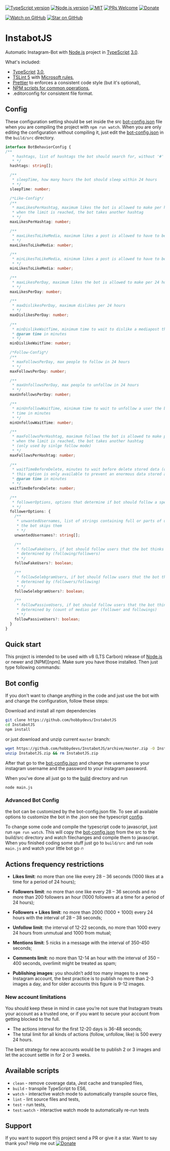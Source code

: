 [![TypeScript version][ts-badge]][typescript-30]
[![Node.js version][nodejs-badge]][nodejs]
[![MIT][license-badge]][license]
[![PRs Welcome][prs-badge]][prs]
[![Donate][donate-badge]][donate]

[![Watch on GitHub][github-watch-badge]][github-watch]
[![Star on GitHub][github-star-badge]][github-star]

# InstabotJS

Automatic Instagram-Bot with [Node.js][nodejs] project in [TypeScript][typescript] [3.0][typescript-30].

What's included:

* [TypeScript][typescript] [3.0][typescript-30],
* [TSLint 5][tslint] with [Microsoft rules][tslint-microsoft-contrib],
* [Prettier][prettier] to enforces a consistent code style (but it's optional),
* [NPM scripts for common operations](#available-scripts),
* .editorconfig for consistent file format.

## Config
These configuration setting should be set inside the src [bot-config.json](/src/bot-config.json) file when you are compiling the project with `npm run watch`. When you are only editing the configuration without compiling it, just edit the [bot-config.json](/build/src/bot-config.json) in the `build/src` directory.
```typescript
interface BotBehaviorConfig {
/**
   * hashtags, list of hashtags the bot should search for, without '#' prefix
   * */
  hashtags: string[];

  /**
   * sleepTime, how many hours the bot should sleep within 24 hours
   * */
  sleepTime: number;

  /*Like-Config*/
  /**
   * maxLikesPerHashtag, maximum likes the bot is allowed to make per hashtag per 24 hours
   * when the limit is reached, the bot takes another hashtag
   * */
  maxLikesPerHashtag: number;

  /**
   * maxLikesToLikeMedia, maximum likes a post is allowed to have to be liked by the bot
   * */
  maxLikesToLikeMedia: number;

  /**
   * minLikesToLikeMedia, minimum likes a post is allowed to have to be liked by the bot
   * */
  minLikesToLikeMedia: number;

  /**
   * maxLikesPerDay, maximum likes the bot is allowed to make per 24 hours
   * */
  maxLikesPerDay: number;

  /**
   * maxDislikesPerDay, maximum dislikes per 24 hours
   * */
  maxDislikesPerDay: number;
  
  /**
   * minDislikeWaitTime, minimum time to wait to dislike a mediapost the bot liked before
   * @param time in minutes
   * */
  minDislikeWaitTime: number;

  /*Follow-Config*/
  /**
   * maxFollowsPerDay, max people to follow in 24 hours
   * */
  maxFollowsPerDay: number;

  /**
   * maxUnfollowsPerDay, max people to unfollow in 24 hours
   * */
  maxUnfollowsPerDay: number;

  /**
   * minUnfollowWaitTime, minimum time to wait to unfollow a user the bot followed before
   * time in minutes
   * */
  minUnfollowWaitTime: number;

  /**
   * maxFollowsPerHashtag, maximum follows the bot is allowed to make per hashtag per 24 hours
   * when the limit is reached, the bot takes another hashtag
   * (only used by sinlge follow mode)
   * */
  maxFollowsPerHashtag: number;
  
  /**
   * waitTimeBeforeDelete, minutes to wait before delete stored data (only unfollowed and disliked images)
   * this option is only available to prevent an enormous data stored as json
   * @param time in minutes
   * */
  waitTimeBeforeDelete: number;

  /**
   * followerOptions, options that determine if bot should follow a specific user
   * */
  followerOptions: {
    /**
     * unwantedUsernames, list of strings containing full or parts of usernames that are not wanted to be followed
     * the bot skips them
     * */
    unwantedUsernames?: string[];

    /**
     * followFakeUsers, if bot should follow users that the bot thinks are fake users
     * determined by (following/followers)
     * */
    followFakeUsers?: boolean;

    /**
     * followSelebgramUsers, if bot should follow users that the bot thinks are selebgram users
     * determined by (followers/following)
     * */
    followSelebgramUsers?: boolean;

    /**
     * followPassiveUsers, if bot should follow users that the bot thinks are passive (inactive) users
     * determined by (count of medias per (follower and followings)
     * */
    followPassiveUsers?: boolean;
  }
}
```

## Quick start

This project is intended to be used with v8 (LTS Carbon) release of [Node.js][nodejs] or newer and [NPM][npm]. Make sure you have those installed. Then just type following commands:

## Bot config

If you don't want to change anything in the code and just use the bot with and change the configuration, follow these steps:

Download and install all npm dependencies

```sh
git clone https://github.com/hobbydevs/InstabotJS
cd InstabotJS
npm install
```

or just download and unzip current `master` branch:

```sh
wget https://github.com/hobbydevs/InstabotJS/archive/master.zip -O InstabotJS
unzip InstabotJS.zip && rm InstabotJS.zip
```

After that go to the [bot-config.json](/build/src/bot-config.json) and change the username to your instagram username and the password to your instagram password.

When you've done all just go to the [build](/build/src) directory and run

```sh
node main.js
```

### Advanced Bot Config

the bot can be customized by the bot-config.json file.
To see all available options to customize the bot in the .json see the typescript [config](/src/models/config.ts).

To change some code and compile the typescript code to javascript, just run `npm run watch`. This will copy the [bot-config.json](/src/bot-config.json) from the src to the build/src directory and watch filechanges and compile them to javascript.
When you finished coding some stuff just go to `build/src` and run `node main.js` and watch your little bot go 🔥


## Actions frequency restrictions

* **Likes limit**: no more than one like every 28 – 36 seconds (1000 likes at a time for a period of 24 hours);

* **Followers limit**: no more than one like every 28 – 36 seconds and no more than 200 followers an hour (1000 followers at a time for a period of 24 hours);

* **Followers + Likes limit**: no more than 2000 (1000 + 1000) every 24 hours with the interval of 28 – 38 seconds;

* **Unfollow limit**: the interval of 12-22 seconds, no more than 1000 every 24 hours from unmutual and 1000 from mutual;

* **Mentions limit**: 5 nicks in a message with the interval of 350-450 seconds;

* **Comments limit**: no more than 12-14 an hour with the interval of 350 – 400 seconds, overlimit might be treated as spam;

* **Publishing images**: you shouldn’t add too many images to a new Instagram account, the best practice is to publish no more than 2-3 images a day, and for older accounts this figure is 9-12 images.

### New account limitations

You should keep these in mind in case you’re not sure that Instagram treats your account as a trusted one, or if you want to secure your account from getting blocked to the full.

* The actions interval for the first 12-20 days is 36-48 seconds;
* The total limit for all kinds of actions (follow, unfollow, like) is 500 every 24 hours.

The best strategy for new accounts would be to publish 2 or 3 images and let the account settle in for 2 or 3 weeks.


## Available scripts

* `clean` - remove coverage data, Jest cache and transpiled files,
* `build` - transpile TypeScript to ES6,
* `watch` - interactive watch mode to automatically transpile source files,
* `lint` - lint source files and tests,
* `test` - run tests,
* `test:watch` - interactive watch mode to automatically re-run tests

## Support
If you want to support this project send a PR or give it a star. 
Want to say thank you? Help me out  [![Donate][donate-badge]][donate]


[ts-badge]: https://img.shields.io/badge/TypeScript-3.0-blue.svg
[nodejs-badge]: https://img.shields.io/badge/Node.js->=%208.9-blue.svg
[nodejs]: https://nodejs.org/dist/latest-v8.x/docs/api/
[travis-badge]: https://travis-ci.org/hobbydevs/InstabotJS.svg?branch=master
[travis-ci]: https://travis-ci.org/hobbydevs/InstabotJS
[typescript]: https://www.typescriptlang.org/
[typescript-30]: https://www.typescriptlang.org/docs/handbook/release-notes/typescript-3-0.html
[license-badge]: https://img.shields.io/github/license/mashape/apistatus.svg
[license]: https://github.com/hobbydevs/InstabotJS/blob/master/LICENSE
[prs-badge]: https://img.shields.io/badge/PRs-welcome-brightgreen.svg
[prs]: http://makeapullrequest.com
[donate-badge]: https://img.shields.io/badge/donate-what%20you%20want-brightgreen.svg
[donate]: https://bit.ly/2x0cUp1
[github-watch-badge]: https://img.shields.io/github/watchers/hobbydevs/InstabotJS.svg?style=social
[github-watch]: https://github.com/hobbydevs/InstabotJS/watchers
[github-star-badge]: https://img.shields.io/github/stars/hobbydevs/InstabotJS.svg?style=social
[github-star]: https://github.com/hobbydevs/InstabotJS/stargazers
[twitter]: https://twitter.com/intent/tweet?text=Check%20out%20this%20Node.js%20TypeScript%20boilerplate!%20https://github.com/jsynowiec/node-typescript-boilerplate%20%F0%9F%91%8D
[twitter-badge]: https://img.shields.io/twitter/url/https/jsynowiec/node-typescript-boilerplate.svg?style=social
[jest]: https://facebook.github.io/jest/
[tslint]: https://palantir.github.io/tslint/
[tslint-microsoft-contrib]: https://github.com/Microsoft/tslint-microsoft-contrib
[flow-boilerplate]: https://github.com/jsynowiec/node-flowtype-boilerplate
[wiki-js-tests]: https://github.com/hobbydevs/InstabotJS/wiki/Unit-tests-in-plain-JavaScript
[prettier]: https://prettier.io
